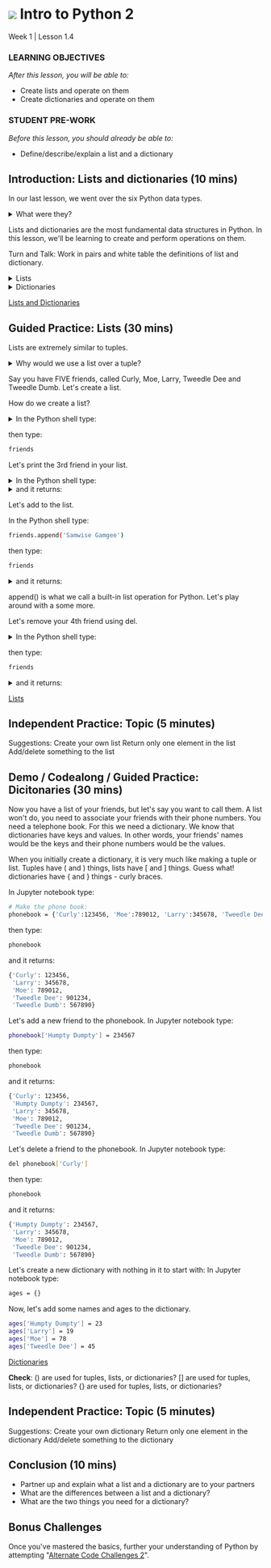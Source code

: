 # ![](https://ga-dash.s3.amazonaws.com/production/assets/logo-9f88ae6c9c3871690e33280fcf557f33.png) Intro to Python 2
Week 1 | Lesson 1.4

### LEARNING OBJECTIVES
*After this lesson, you will be able to:*
- Create lists and operate on them
- Create dictionaries and operate on them

### STUDENT PRE-WORK
*Before this lesson, you should already be able to:*
- Define/describe/explain a list and a dictionary

<a name="introduction"></a>
## Introduction: Lists and dictionaries (10 mins)

In our last lesson, we went over the six Python data types.

<details>
<summary>
What were they?
</summary>
```bash
- Integers
- Floats
- Strings
- Tuples
- Lists
- Dictionaries
```
</details>

Lists and dictionaries are the most fundamental data structures in Python. In this lesson, we'll be learning to create and perform operations on them.

Turn and Talk: Work in pairs and white table the definitions of list and dictionary.

<details>
<summary>
Lists
</summary>
```bash
A list of values. Each one of them is numbered, starting from zero - the first one is numbered zero, the second 1, the third 2, etc. You can remove values from the list, and add new values to the end. Example: The names of your friends.
```
</details>

<details>
<summary>
Dictionaries
</summary>
```bash
In a dictionary, you have an index of words, and for each of them a definition. In python, the word is called a key, and the definition a value. The values in a dictionary are not numbered - they are not in any specific order, either - the key does the same thing. You can add, remove, and modify the values in dictionaries. Example: telephone book.
```
</details>

[Lists and Dictionaries](http://sthurlow.com/python/lesson06/)


<a name="demo"></a>
## Guided Practice: Lists (30 mins)

Lists are extremely similar to tuples.

<details>
<summary>
Why would we use a list over a tuple?
</summary>
```bash
Lists are modifiable (mutable), so their values can be changed. Most of the time we use lists, not tuples, because we want to easily change the values of things if we need to.
```
</details>

Say you have FIVE friends, called Curly, Moe, Larry, Tweedle Dee and Tweedle Dumb. Let's create a list.

How do we create a list?

<details>
<summary>
In the Python shell type:
</summary>
```bash
friends = ['Curly', 'Moe', 'Larry', 'Tweedle Dee', 'Tweedle Dumb']
```
</details>

then type:
```bash
friends
```

Let's print the 3rd friend in your list.

<details>
<summary>
In the Python shell type:
</summary>
```bash
print friends[2]
```
</details>

<details>
<summary>
and it returns:
</summary>
```bash
Larry
```
</details>

Let's add to the list.

In the Python shell type:
```bash
friends.append('Samwise Gamgee')
```

then type:
```bash
friends
```

<details>
<summary>
and it returns:
</summary>
```bash
['Curly', 'Moe', 'Larry', 'Tweedle Dee', 'Tweedle Dumb', 'Samwise Gamgee']
```
</details>

append() is what we call a built-in list operation for Python. Let's play around with a some more.

Let's remove your 4th friend using del.

<details>
<summary>
In the Python shell type:
</summary>
```bash
del friends[3]
```
</details>

then type:
```bash
friends
```

<details>
<summary>
and it returns:
</summary>
```bash
['Curly', 'Moe', 'Larry', 'Tweedle Dumb', 'Samwise Gamgee']
```
</details>


[Lists](http://sthurlow.com/python/lesson06/)


<a name="ind-practice"></a>
## Independent Practice: Topic (5 minutes)
Suggestions:
Create your own list
Return only one element in the list
Add/delete something to the list


<a name="demo"></a>
## Demo / Codealong / Guided Practice: Dicitonaries (30 mins)

Now you have a list of your friends, but let's say you want to call them. A list won't
do, you need to associate your friends with their phone numbers. You need a telephone
book. For this we need a dictionary. We know that dictionaries have keys and values.
In other words, your friends' names would be the keys and their phone numbers
would be the values.

When you initially create a dictionary, it is very much like making a tuple or list.
Tuples have ( and ) things, lists have [ and ] things. Guess what! dictionaries
have { and } things - curly braces.

In Jupyter notebook type:
```bash
# Make the phone book:
phonebook = {'Curly':123456, 'Moe':789012, 'Larry':345678, 'Tweedle Dee':901234, 'Tweedle Dumb':567890}
```

then type:
```bash
phonebook
```

and it returns:
```bash
{'Curly': 123456,
 'Larry': 345678,
 'Moe': 789012,
 'Tweedle Dee': 901234,
 'Tweedle Dumb': 567890}
```

Let's add a new friend to the phonebook.
In Jupyter notebook type:
```bash
phonebook['Humpty Dumpty'] = 234567
```

then type:
```bash
phonebook
```

and it returns:
```bash
{'Curly': 123456,
 'Humpty Dumpty': 234567,
 'Larry': 345678,
 'Moe': 789012,
 'Tweedle Dee': 901234,
 'Tweedle Dumb': 567890}
```

Let's delete a friend to the phonebook.
In Jupyter notebook type:
```bash
del phonebook['Curly']
```

then type:
```bash
phonebook
```

and it returns:
```bash
{'Humpty Dumpty': 234567,
 'Larry': 345678,
 'Moe': 789012,
 'Tweedle Dee': 901234,
 'Tweedle Dumb': 567890}
```

Let's create a new dictionary with nothing in it to start with:
In Jupyter notebook type:
```bash
ages = {}
```

Now, let's add some names and ages to the dictionary.
```bash
ages['Humpty Dumpty'] = 23
ages['Larry'] = 19
ages['Moe'] = 78
ages['Tweedle Dee'] = 45
```

[Dictionaries](http://sthurlow.com/python/lesson06/)

**Check**:
() are used for tuples, lists, or dictionaries?
[] are used for tuples, lists, or dictionaries?
{} are used for tuples, lists, or dictionaries?


<a name="ind-practice"></a>
## Independent Practice: Topic (5 minutes)
Suggestions:
Create your own dictionary
Return only one element in the dictionary
Add/delete something to the dictionary

<a name="conclusion"></a>
## Conclusion (10 mins)
- Partner up and explain what a list and a dictionary are to your partners
- What are the differences between a list and a dictionary?
- What are the two things you need for a dictionary?

## Bonus Challenges
Once you've mastered the basics, further your understanding of Python by attempting "[Alternate Code Challenges 2](code/starter-code/Alternate%20Code%20Challenges%20-%20Week%201%20Lesson%201.2.ipynb)".
